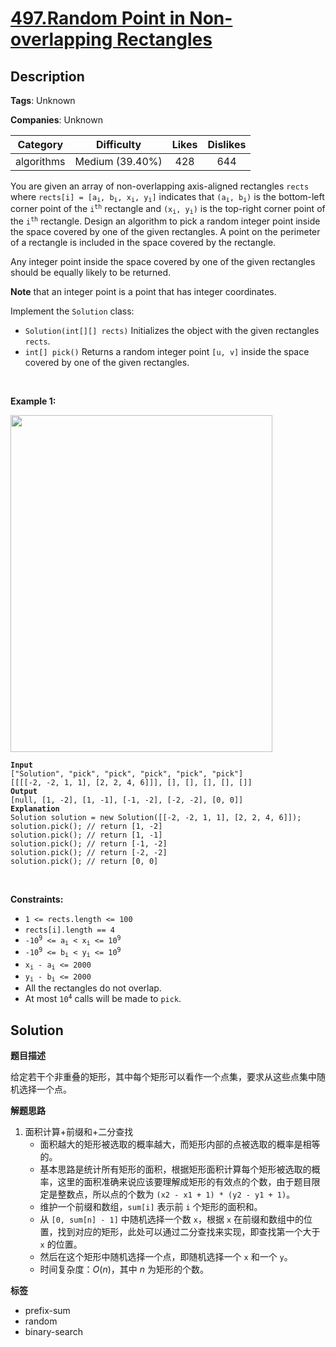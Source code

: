# [497.Random Point in Non-overlapping Rectangles](https://leetcode.com/problems/random-point-in-non-overlapping-rectangles/description/)

## Description

**Tags**: Unknown

**Companies**: Unknown

|  Category  |   Difficulty    | Likes | Dislikes |
| :--------: | :-------------: | :---: | :------: |
| algorithms | Medium (39.40%) |  428  |   644    |

<p>You are given an array of non-overlapping axis-aligned rectangles <code>rects</code> where <code>rects[i] = [a<sub>i</sub>, b<sub>i</sub>, x<sub>i</sub>, y<sub>i</sub>]</code> indicates that <code>(a<sub>i</sub>, b<sub>i</sub>)</code> is the bottom-left corner point of the <code>i<sup>th</sup></code> rectangle and <code>(x<sub>i</sub>, y<sub>i</sub>)</code> is the top-right corner point of the <code>i<sup>th</sup></code> rectangle. Design an algorithm to pick a random integer point inside the space covered by one of the given rectangles. A point on the perimeter of a rectangle is included in the space covered by the rectangle.</p>
<p>Any integer point inside the space covered by one of the given rectangles should be equally likely to be returned.</p>
<p><strong>Note</strong> that an integer point is a point that has integer coordinates.</p>
<p>Implement the <code>Solution</code> class:</p>
<ul>
  <li><code>Solution(int[][] rects)</code> Initializes the object with the given rectangles <code>rects</code>.</li>
  <li><code>int[] pick()</code> Returns a random integer point <code>[u, v]</code> inside the space covered by one of the given rectangles.</li>
</ul>
<p>&nbsp;</p>
<p><strong class="example">Example 1:</strong></p>
<img alt="" src="https://assets.leetcode.com/uploads/2021/07/24/lc-pickrandomrec.jpg" style="width: 419px; height: 539px;" />
<pre><code><strong>Input</strong>
[&quot;Solution&quot;, &quot;pick&quot;, &quot;pick&quot;, &quot;pick&quot;, &quot;pick&quot;, &quot;pick&quot;]
[[[[-2, -2, 1, 1], [2, 2, 4, 6]]], [], [], [], [], []]
<strong>Output</strong>
[null, [1, -2], [1, -1], [-1, -2], [-2, -2], [0, 0]]
<strong>Explanation</strong>
Solution solution = new Solution([[-2, -2, 1, 1], [2, 2, 4, 6]]);
solution.pick(); // return [1, -2]
solution.pick(); // return [1, -1]
solution.pick(); // return [-1, -2]
solution.pick(); // return [-2, -2]
solution.pick(); // return [0, 0]</code></pre>
<p>&nbsp;</p>
<p><strong>Constraints:</strong></p>
<ul>
  <li><code>1 &lt;= rects.length &lt;= 100</code></li>
  <li><code>rects[i].length == 4</code></li>
  <li><code>-10<sup>9</sup> &lt;= a<sub>i</sub> &lt; x<sub>i</sub> &lt;= 10<sup>9</sup></code></li>
  <li><code>-10<sup>9</sup> &lt;= b<sub>i</sub> &lt; y<sub>i</sub> &lt;= 10<sup>9</sup></code></li>
  <li><code>x<sub>i</sub> - a<sub>i</sub> &lt;= 2000</code></li>
  <li><code>y<sub>i</sub> - b<sub>i</sub> &lt;= 2000</code></li>
  <li>All the rectangles do not overlap.</li>
  <li>At most <code>10<sup>4</sup></code> calls will be made to <code>pick</code>.</li>
</ul>

## Solution

**题目描述**

给定若干个非重叠的矩形，其中每个矩形可以看作一个点集，要求从这些点集中随机选择一个点。

**解题思路**

1. 面积计算+前缀和+二分查找
   - 面积越大的矩形被选取的概率越大，而矩形内部的点被选取的概率是相等的。
   - 基本思路是统计所有矩形的面积，根据矩形面积计算每个矩形被选取的概率，这里的面积准确来说应该要理解成矩形的有效点的个数，由于题目限定是整数点，所以点的个数为 `(x2 - x1 + 1) * (y2 - y1 + 1)`。
   - 维护一个前缀和数组，`sum[i]` 表示前 `i` 个矩形的面积和。
   - 从 `[0, sum[n] - 1]` 中随机选择一个数 `x`，根据 `x` 在前缀和数组中的位置，找到对应的矩形，此处可以通过二分查找来实现，即查找第一个大于 `x` 的位置。
   - 然后在这个矩形中随机选择一个点，即随机选择一个 `x` 和一个 `y`。
   - 时间复杂度：$O(n)$，其中 $n$ 为矩形的个数。

**标签**

- prefix-sum
- random
- binary-search
